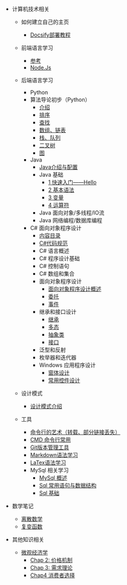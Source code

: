<!-- _sidebar.md -->


* 计算机技术相关
  * 如何建立自己的主页
    * [Docsify部署教程](/ProjectDocs/cs/docsify-startinit.md)

  * 前端语言学习
    * [参考](/ProjectDocs/cs/Front-end-Development/Introduction.md)
    * [Node.Js](/ProjectDocs/cs/Front-end-Development/NodeJs-DownloadInit.md)
  
  * 后端语言学习
    * Python
    * 算法导论初步（Python）
      * [介绍](/ProjectDocs/cs/Back-end-Development/AlgorithmTheory-using-python/Introduction.md)
      * [排序](/ProjectDocs/cs/Back-end-Development/AlgorithmTheory-using-python/Sort.md)
      * [查找](/ProjectDocs/cs/Back-end-Development/AlgorithmTheory-using-python/Search.md)
      * [数组、链表](/ProjectDocs/cs/Back-end-Development/AlgorithmTheory-using-python/Array_Linklist.md)
      * [栈、队列](/ProjectDocs/cs/Back-end-Development/AlgorithmTheory-using-python/Stack_Queue.md)
      * [二叉树](/ProjectDocs/cs/Back-end-Development/AlgorithmTheory-using-python/BioTree.md)
      * [图](/ProjectDocs/cs/Back-end-Development/AlgorithmTheory-using-python/graph.md)
    * Java
      * [Java介绍与配置](/ProjectDocs/cs/Back-end-Development/Java-Learn/Introduction.md)
      * Java 基础
        * [1 快速入门——Hello](/ProjectDocs/cs/Back-end-Development/Java-Learn/Fast-Start/1HelloWorld.md)
        * [2 基本语法](/ProjectDocs/cs/Back-end-Development/Java-Learn/Fast-Start/2BasicSyntax.md)
        * [3 变量](/ProjectDocs/cs/Back-end-Development/Java-Learn/Fast-Start/3Variable.md)
        * [4 运算符](/ProjectDocs/cs/Back-end-Development/Java-Learn/Fast-Start/4Operator.md)
      * Java 面向对象/多线程/IO流
      * Java 网络编程/数据库编程
    * C# 面向对象程序设计
      * [内容目录](/ProjectDocs/cs/Back-end-Development/Csharp-OOP/file.md)
      * [C#代码规范](/ProjectDocs/cs/Back-end-Development/Csharp-OOP/NameRules.md)
      * C# 语言概述
      * C# 程序设计基础
      * C# 控制语句
      * C# 数组和集合
      * 面向对象程序设计
        * [面向对象程序设计概述](/ProjectDocs/cs/Back-end-Development/Csharp-OOP/5-1-introduction.md)
        * [委托](/ProjectDocs/cs/Back-end-Development/Csharp-OOP/5-12-delegate.md)
        * [事件](/ProjectDocs/cs/Back-end-Development/Csharp-OOP/5-13-event.md)
      * 继承和接口设计
        * [继承](/ProjectDocs/cs/Back-end-Development/Csharp-OOP/6-1-Inheritance.md)
        * [多态](/ProjectDocs/cs/Back-end-Development/Csharp-OOP/6-2-Polymorphism.md)
        * [抽象类](/ProjectDocs/cs/Back-end-Development/Csharp-OOP/6-3-Abstract.md)
        * [接口](/ProjectDocs/cs/Back-end-Development/Csharp-OOP/6-4-Connector.md)
      * 泛型和反射
      * 枚举器和迭代器
      * Windows 应用程序设计
        * [窗体设计](/ProjectDocs/cs/Back-end-Development/Csharp-OOP/9-1-Windows-Form-Design.md)
        * [常用控件设计](/ProjectDocs/cs/Back-end-Development/Csharp-OOP/9-2-Control-design.md)


  * 设计模式
    * [设计模式介绍](/ProjectDocs/cs/DesignPattern/init.md)

  * 工具
    * [命令行的艺术（转载、部分链接丢失）](/ProjectDocs/cs/CMD/Command-CMDart.md)
    * [CMD 命令行常用](/ProjectDocs/cs/CMD/Command-CMDusing.md)
    * [Git版本管理工具](/ProjectDocs/cs/Git-Using.md)
    * [Markdown语法学习](/ProjectDocs/cs/Markdown-Using.md)
    * [LaTex语法学习](/ProjectDocs/cs/LaTeX/LaTex-Learning.md)
    * MySql 相关学习
      * [MySql 概述](/ProjectDocs/cs/Sql/MySQL-front.md)
      * [Sql 常用语句与数据结构](/ProjectDocs/cs/Sql/MySQL-statements-and-data-types.md)
      * [Sql 基础](ProjectDocs\cs\Sql\MySQL-SQL-basic.md)

* 数学笔记
  * [离散数学](/ProjectDocs/Mathematic/Discrete-Mathematic-Exam-Review.md)
  * [复变函数](/ProjectDocs/Mathematic/Complex-Function-Exam-Review.md)

* 其他知识相关
  * [微观经济学](/ProjectDocs/MicroEconomic/file.md)
    * [Chap 2: 价格机制](/ProjectDocs/MicroEconomic/2-PriceMechanism.md)
    * [Chap 3: 需求理论](/ProjectDocs/MicroEconomic/3-TheoryOfElasticity.md)
    * [Chap4 消费者选择](/ProjectDocs/MicroEconomic/4-ConsumerChoice.md)